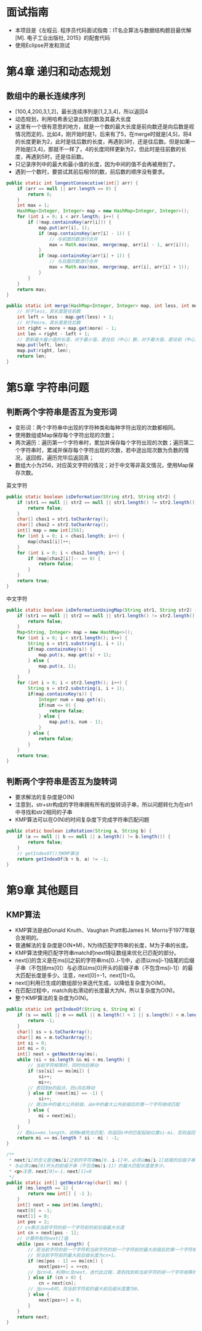 # 面试指南
- 本项目是《左程云. 程序员代码面试指南：IT名企算法与数据结构题目最优解[M]. 电子工业出版社, 2015》的配套代码  
- 使用Eclipse开发和测试

# 第4章 递归和动态规划
## 数组中的最长连续序列
- [100,4,200,3,1,2]，最长连续序列是[1,2,3,4]，所以返回4
- 动态规划，利用哈希表记录出现的数及其最大长度
- 这里有一个很有意思的地方，就是一个数的最大长度是前向数还是向后数是视情况而定的，比如4，刚开始时是1，后来有了5，在merge时就是[4,5]，将4的长度更新为2，此时是往后数的长度，再遇到3时，还是往后数。但是如果一开始是[3,4]，那就不一样了，4的长度同样更新为2，但此时是往前数的长度，再遇到5时，还是往前数。
- 只记录序列中的最大和最小值的长度，因为中间的值不会再被用到了。
- 遇到一个数时，要尝试其前后相邻的数，前后数的顺序没有要求。

```java
public static int longestConsecutive(int[] arr) {
	if (arr == null || arr.length == 0) {
		return 0;
	}
	int max = 1;
	HashMap<Integer, Integer> map = new HashMap<Integer, Integer>();
	for (int i = 0; i < arr.length; i++) {
		if (!map.containsKey(arr[i])) {
			map.put(arr[i], 1);
			if (map.containsKey(arr[i] - 1)) {
				// 与前面的数进行合并
				max = Math.max(max, merge(map, arr[i] - 1, arr[i]));
			}
			if (map.containsKey(arr[i] + 1)) {
				// 与后面的数进行合并
				max = Math.max(max, merge(map, arr[i], arr[i] + 1));
			}
		}
	}
	return max;
}

public static int merge(HashMap<Integer, Integer> map, int less, int more) {
	// 对于less，其长度是往前数
	int left = less - map.get(less) + 1;
	// 对于more，其长度是往后数
	int right = more + map.get(more) - 1;
	int len = right - left + 1;
	// 更新最大最小值的长度，对于最小值，是往后（中心）数，对于最大值，是往前（中心）数
	map.put(left, len);
	map.put(right, len);
	return len;
}
```
# 第5章 字符串问题
## 判断两个字符串是否互为变形词
- 变形词：两个字符串中出现的字符种类和每种字符出现的次数都相同。  
- 使用数组或Map保存每个字符出现的次数；
- 两次遍历：遍历第一个字符串时，累加并保存每个字符出现的次数；遍历第二个字符串时，累减并保存每个字符出现的次数，若中途出现次数为负数的情况，返回假，遍历完毕后返回真；
- 数组大小为256，对应英文字符的情况；对于中文等非英文情况，使用Map保存次数。  

英文字符

```java
public static boolean isDeformation(String str1, String str2) {
	if (str1 == null || str2 == null || str1.length() != str2.length()) {
		return false;
	}
	char[] chas1 = str1.toCharArray();
	char[] chas2 = str2.toCharArray();
	int[] map = new int[256];
	for (int i = 0; i < chas1.length; i++) {
		map[chas1[i]]++;
	}
	for (int i = 0; i < chas2.length; i++) {
		if (map[chas2[i]]-- == 0) {
			return false;
		}
	}
	return true;
}
```
中文字符

```java
public static boolean isDeformationUsingMap(String str1, String str2) {
	if (str1 == null || str2 == null || str1.length() != str2.length()) {
		return false;
	}
	Map<String, Integer> map = new HashMap<>();
	for (int i = 0; i < str1.length(); i++) {
		String s = str1.substring(i, i + 1);
		if(map.containsKey(s)) {
			map.put(s, map.get(s) + 1);
		} else {
			map.put(s, 1);
		}
	}
	for (int i = 0; i < str2.length(); i++) {
		String s = str2.substring(i, i + 1);
		if(map.containsKey(s)) {
			Integer num = map.get(s);
			if(num <= 0) {
				return false;
			} else {
				map.put(s, num - 1);
			}
		} else {
			return false;
		}
	}
	return true;
}
```
## 判断两个字符串是否互为旋转词
- 要求解法的复杂度是O(N)
- 注意到，str+str构成的字符串拥有所有的旋转词子串，所以问题转化为在str1中寻找和str2相同的子串
- KMP算法可以在O(N)的时间复杂度下完成字符串匹配问题

```java
public static boolean isRotation(String a, String b) {
	if (a == null || b == null || a.length() != b.length()) {
		return false;
	}
	// getIndexOf()为KMP算法
	return getIndexOf(b + b, a) != -1;
}
```
# 第9章 其他题目
## KMP算法
- KMP算法是由Donald Knuth、Vaughan Pratt和James H. Morris于1977年联合发明的。
- 普通解法的复杂度是O(N*M)，N为待匹配字符串的长度，M为子串的长度。
- KMP算法使用匹配字符串match的next特征数组来优化已匹配的部分。
- next[i]的含义是在ms[i]之前的字符串ms[0..i-1]中，必须以ms[i-1]结尾的后缀子串（不包括ms[0]）与必须以ms[0]开头的前缀子串（不包含ms[i-1]）的最大匹配长度是多少。注意，next[0]=-1，next[1]=0。
- next[]利用已生成的数组部分来迭代生成，以降低复杂度为O(M)。
- 在匹配过程中，match向右滑动的长度最大为N，所以复杂度为O(N)。
- 整个KMP算法的复杂度为O(N)。

```java
public static int getIndexOf(String s, String m) {
	if (s == null || m == null || m.length() < 1 || s.length() < m.length()) {
		return -1;
	}
	char[] ss = s.toCharArray();
	char[] ms = m.toCharArray();
	int si = 0;
	int mi = 0;
	int[] next = getNextArray(ms);
	while (si < ss.length && mi < ms.length) {
		// 当前字符相等时，同时向后移动
		if (ss[si] == ms[mi]) {
			si++;
			mi++;
		// 若回到m的起点，则s向右移动
		} else if (next[mi] == -1) {
			si++;
		// 跳过m中的最大公共前缀，从m中的最大公共前缀后的第一个字符继续匹配
		} else {
			mi = next[mi];
		}
	}
	// 若mi==ms.length，说明m被完全匹配，则返回s中的匹配起始位置si-mi，否则返回-1
	return mi == ms.length ? si - mi : -1;
}

/**
 * next[i]的含义是在ms[i]之前的字符串ms[0..i-1]中，必须以ms[i-1]结尾的后缀子串（不包括ms[0]）
 * 与必须以ms[0]开头的前缀子串（不包含ms[i-1]）的最大匹配长度是多少。
 * <p>注意，next[0]=-1，next[1]=0
 */
public static int[] getNextArray(char[] ms) {
	if (ms.length == 1) {
		return new int[] { -1 };
	}
	int[] next = new int[ms.length];
	next[0] = -1;
	next[1] = 0;
	int pos = 2;
	// cn表示当前字符的前一个字符前的前后缀最大长度
	int cn = next[pos - 1];
	// 计算所有的next[]值
	while (pos < next.length) {
		// 若当前字符的前一个字符和当前字符的前一个字符前的最大前缀后的第一个字符相等，
		// 则当前字符前的最大前后缀长度为cn+1。
		if (ms[pos - 1] == ms[cn]) {
			next[pos++] = ++cn;
		// 当cn>0，利用nc及next，迭代此过程，直到找到和当前字符的前一个字符相等的最大前缀
		} else if (cn > 0) {
			cn = next[cn];
		// 当cn<=0时，将当前字符前的最大前后缀长度置为0。
		} else {
			next[pos++] = 0;
		}
	}
	return next;
}
```